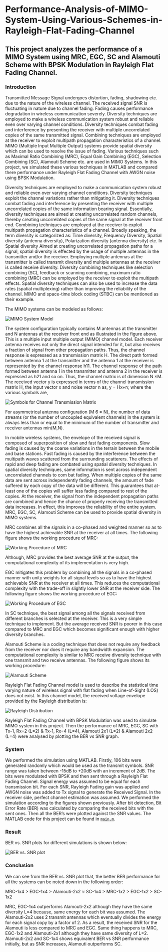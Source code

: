 # Performance-Analysis-of-MIMO-System-Using-Various-Schemes-in-Rayleigh-Flat-Fading-Channel
## This project analyzes the performance of a MIMO System using MRC, EGC, SC and Alamouti Scheme with BPSK Modulation in Rayleigh Flat Fading Channel.

### Introduction

Transmitted Message Signal undergoes distortion, fading, shadowing etc. due to the nature of the wireless channel. The received signal SNR is fluctuating in nature due to channel fading. Fading causes performance degradation in wireless communication severely. Diversity techniques are employed to make a wireless communication system robust and reliable even over varying channel conditions. Diversity techniques combat fading and interference by presenting the receiver with multiple uncorrelated copies of the same transmitted signal. Combining techniques are employed at the receiver to exploit multipath propagation characteristics of a channel. MIMO (Multiple Input Multiple Output) systems provide spatial diversity which can be used to resolve the issue of fading. Various techniques such as Maximal Ratio Combining (MRC), Equal Gain Combining (EGC), Selection Combining (SC), Alamouti Scheme etc. are used in MIMO Systems. In this project, we simulated these various techniques in MATLAB and compared there performance under Rayleigh Flat Fading Channel with AWGN noise using BPSK Modulation.

Diversity techniques are employed to make a communication system robust and reliable even over varying channel conditions. Diversity techniques exploit the channel variations rather than mitigating it. Diversity techniques combat fading and interference by presenting the receiver with multiple uncorrelated copies of the same information bearing signal. Essentially, diversity techniques are aimed at creating uncorrelated random channels, thereby creating uncorrelated copies of the same signal at the receiver front end. Combining techniques are employed at the receiver to exploit multipath propagation characteristics of a channel. Broadly speaking, the term diversity is categorized as: Time diversity, Frequency Diversity, Spatial diversity (antenna diversity), Polarization diversity (antenna diversity) etc. In Spatial diversity Aimed at creating uncorrelated propagation paths for a signal, spatial diversity is effected by the usage of multiple antennas in the transmitter and/or the receiver. Employing multiple antennas at the transmitter is called transmit diversity and multiple antennas at the receiver is called receive diversity. Diversity combining techniques like selection combining (SC), feedback or scanning combining, maximum ratio combining (MRC) can be employed by the receiver to exploit the multipath effects. Spatial diversity techniques can also be used to increase the data rates (spatial multiplexing) rather than improving the reliability of the channel. MIMO and space-time block coding (STBC) can be mentioned as their example.

The MIMO systems can be modeled as follows:

![MIMO System Model](https://github.com/farhan-shadiq/Performance-Analysis-of-MIMO-System-Using-Various-Schemes-in-Rayleigh-Flat-Fading-Channel/blob/main/MIMO%20System%20Model.jpg)

The system configuration typically contains M antennas at the transmitter and N antennas at the receiver front end as illustrated in the figure above. This is a multiple input multiple output (MIMO) channel model. Each receiver antenna receives not only the direct signal intended for it, but also receives a fraction of signal from other propagation paths. Thus, the channel response is expressed as a transmission matrix H. The direct path formed between antenna 1 at the transmitter and the antenna 1 at the receiver is represented by the channel response h11. The channel response of the path formed between antenna 1 in the transmitter and antenna 2 in the receiver is expressed as h21 and so on. Thus, the channel matrix is of dimension N ×M. The received vector y is expressed in terms of the channel transmission matrix H, the input vector x and noise vector n as, y = Hx+n; where the various symbols are,

![Symbols for Channel Transmission Matrix](https://github.com/farhan-shadiq/Performance-Analysis-of-MIMO-System-Using-Various-Schemes-in-Rayleigh-Flat-Fading-Channel/blob/main/Symbols%20for%20Channel%20Transmission%20Matrix.jpg)

For asymmetrical antenna configuration (M 6 = N), the number of data streams (or the number of uncoupled equivalent channels) in the system is always less than or equal to the minimum of the number of transmitter and receiver antennas min(M,N).

In mobile wireless systems, the envelope of the received signal is composed of superposition of slow and fast fading components. Slow fading is caused by the coarse variations in the terrain between the mobile and base stations. Fast fading is caused by the interference between the multipath waves scattered from the surrounding scatterers. The effects of rapid and deep fading are combated using spatial diversity techniques. In spatial diversity techniques, same information is sent across independent uncorrelated channels to com bat fading. When multiple copies of the same data are sent across independently fading channels, the amount of fade suffered by each copy of the data will be different. This guarantees that at-least one of the copies will suffer less fading compared to rest of the copies. At the receiver, the signal from the independent propagation paths are combined and hence the chance of properly receiving the transmitted data increases. In effect, this improves the reliability of the entire system. MRC, EGC, SC, Alamouti Scheme can be used to provide spatial diversity in MIMO systems.

MRC combines all the signals in a co-phased and weighted manner so as to have the highest achievable SNR at the receiver at all times. The following figure shows the working procedure of MRC:

![Working Procedure of MRC](https://github.com/farhan-shadiq/Performance-Analysis-of-MIMO-System-Using-Various-Schemes-in-Rayleigh-Flat-Fading-Channel/blob/main/Working%20Procedure%20of%20MRC.jpg)

Although, MRC provides the best average SNR at the output, the computational complexity of its implementation is very high.

EGC mitigates this problem by combining all the signals in a co-phased manner with unity weights for all signal levels so as to have the highest achievable SNR at the receiver at all times. This reduces the computational complexity with the trade-off in slightly lower SNR at the receiver side. The following figure shows the working procedure of EGC:

![Working Procedure of EGC](https://github.com/farhan-shadiq/Performance-Analysis-of-MIMO-System-Using-Various-Schemes-in-Rayleigh-Flat-Fading-Channel/blob/main/Working%20Procedure%20of%20EGC.jpg)

In SC technique, the best signal among all the signals received from different branches is selected at the receiver. This is a very simple technique to implement. But the average received SNR is poorer in this case compared to MRC and EGC which becomes significant enough with higher diversity branches.

Alamouti Scheme is a coding technique that does not require any feedback from the receiver nor does it require any bandwidth expansion. The computational complexity is similar to MRC receive diversity technique with one transmit and two receive antennas. The following figure shows its working procedure:

![Alamouti Scheme](https://github.com/farhan-shadiq/Performance-Analysis-of-MIMO-System-Using-Various-Schemes-in-Rayleigh-Flat-Fading-Channel/blob/main/Working%20Procedure%20of%20Alamouti%20Scheme.jpg)

Rayleigh Flat Fading Channel model is used to describe the statistical time varying nature of wireless signal with flat fading when Line-of-Sight (LOS) does not exist. In this channel model, the received voltage envelope provided by the Rayleigh distribution is:

![Rayleigh Distribution](https://github.com/farhan-shadiq/Performance-Analysis-of-MIMO-System-Using-Various-Schemes-in-Rayleigh-Flat-Fading-Channel/blob/main/Rayleigh%20Distribution.jpg)

Rayleigh Flat Fading Channel with BPSK Modulation was used to simulate MIMO system in this project. Then the performance of MRC, EGC, SC with Tx-1, Rx=2 (L=2) & Tx-1, Rx=4 (L=4), Alamouti 2x1 (L=2) & Alamouti 2x2 (L=4) were analysed by plotting the BER vs SNR graph.

### System

We performed the simulation using MATLAB. Firstly, 106 bits were generated randomly which would be used as the transmit symbols. SNR range was taken between -15dB to +20dB with an increment of 2dB. The bits were modulated with BPSK and then sent through a Rayleigh Flat Fading Channel. Signal energy was assumed to be equal for each transmission bit. For each SNR, Rayleigh Fading gain was applied and AWGN noise was added to Tx signal to generate the Received Signal. In the receiver side, perfect channel estimation was assumed. We performed the simulation according to the figures shown previously. After bit detection, Bit Error Rate (BER) was calculated by comparing the received bits with the sent ones. Then all the BER’s were plotted against the SNR values. The MATLAB code for this project can be found in [`main.m`](https://github.com/farhan-shadiq/Performance-Analysis-of-MIMO-System-Using-Various-Schemes-in-Rayleigh-Flat-Fading-Channel/blob/main/main.m).

### Result

BER vs. SNR plots for different simulations is shown below: 

![BER vs. SNR plot](https://github.com/farhan-shadiq/Performance-Analysis-of-MIMO-System-Using-Various-Schemes-in-Rayleigh-Flat-Fading-Channel/blob/main/BER%20vs.%20SNR%20plot.jpg)

### Conclusion 

We can see from the BER vs. SNR plot that, the better BER performance for all the systems can be noted down in the following order: 

MRC-1x4 > EGC-1x4 > Alamouti-2x2 ≈ SC-1x4 > MRC-1x2 > EGC-1x2 > SC-1x2 

MRC, EGC-1x4 outperforms Alamouti-2x2 although they have the same diversity L=4 because, same energy for each bit was assumed. The Alamouti-2x2 uses 2 transmit antennas which eventually divides the energy for each signal copy by a factor of 2. As a result, the received SNR for the Alamouti is less compared to MRC and EGC. Same thing happens to MRC, EGC-1x2 and Alamouti-2x1 although they have same diversity of L=2. Alamouti-2x2 and SC-1x4 shows equivalent BER vs SNR performance initially, but as SNR increases, Alamouti outperforms SC. 
